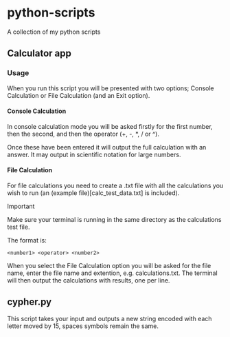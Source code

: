 # python-scripts
A collection of my python scripts

## Calculator app

### Usage

When you run this script you will be presented with two options; Console Calculation or File Calculation (and an Exit option).

#### Console Calculation

In console calculation mode you will be asked firstly for the first number, then the second, and then the operator (+, -, *, / or ^).

Once these have been entered it will output the full calculation with an answer. It may output in scientific notation for large numbers.

#### File Calculation

For file calculations you need to create a .txt file with all the calculations you wish to run (an (example file)[calc_test_data.txt] is included).

> [!important]
> Make sure your terminal is running in the same directory as the calculations test file.

The format is:

```
<number1> <operator> <number2>
```

When you select the File Calculation option you will be asked for the file name, enter the file name and extention, e.g. calculations.txt. The terminal will then output the calculations with results, one per line.

## cypher.py

This script takes your input and outputs a new string encoded with each letter moved by 15, spaces symbols remain the same.